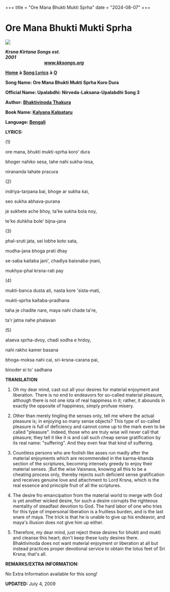 +++
title = "Ore Mana Bhukti Mukti Sprha"
date = "2024-08-07"
+++

# Ore Mana Bhukti Mukti Sprha
**[![](http://kksongs.org/image_files/image002.jpg)](http://kksongs.org/)**

**_Krsna_** **_Kirtana Songs est. 2001_**                                                                                                                                                      **_www.kksongs.org_**

**[Home](http://kksongs.org/)** **à** **[Song Lyrics](http://kksongs.org/lyrics.html)** **à** **[O](http://kksongs.org/songs/song_o.html)**

**Song Name: Ore Mana Bhukti Mukti Sprha Koro Dura**

**Official Name: Upalabdhi: Nirveda-Laksana-Upalabdhi Song 3**

**Author:** [**Bhaktivinoda** **Thakura**](http://kksongs.org/authors/list/bhaktivinoda.html)

**Book Name: [Kalyana Kalpataru](http://kksongs.org/authors/kalyanakalpataru.html)**

**Language: [Bengali](http://kksongs.org/language/list/bengali.html)**

**LYRICS:**

(1)

ore mana, bhukti mukti-sprha koro' dura

bhoger nahiko sesa, tahe nahi sukha-lesa,

nirananda tahate pracura

(2)

indriya-tarpana bai, bhoge ar sukha kai,

seo sukha abhava-purana

je sukhete ache bhoy, ta'ke sukha bola noy,

te'ke duhkha bole' bijna-jana

(3)

phal-sruti jata, sei lobhe koto sata,

mudha-jana bhoga prati dhay

se-saba kaitaba jani', chadiya baisnaba-jnani,

mukhya-phal krsna-rati pay

(4)

mukti-banca dusta ati, nasta kore 'sista-mati,

mukti-sprha kaitaba-pradhana

taha je chadite nare, maya nahi chade ta're,

ta'r jatna nahe phalavan

(5)

ataeva sprha-dvoy, chadi sodha e hrdoy,

nahi rakho kamer basana

bhoga-moksa nahi cai, sri-krsna-carana pai,

binoder ei to' sadhana

**TRANSLATION**

1) Oh my dear mind, cast out all your desires for material enjoyment and liberation. There is no end to endeavors for so-called material pleasure, although there is not one iota of real happiness in it; rather, it abounds in exactly the opposite of happiness, simply profuse misery.

2) Other than merely tingling the senses only, tell me where the actual pleasure is; in enjoying so many sense objects? This type of so-called pleasure is full of deficiency and cannot come up to the mark even to be called "pleasure". Indeed, those who are truly wise will never call that pleasure; they tell it like it is and call such cheap sense gratification by its real name: "suffering". And they even fear that kind of suffering.

3) Countless persons who are foolish like asses run madly after the material enjoyments which are recommended in the karma-khanda section of the scriptures, becoming intensely greedy to enjoy their material senses. ;But the wise Vaisnava, knowing all this to be a cheating process only, thereby rejects such deficient sense gratification and receives genuine love and attachment to Lord Krsna, which is the real essence and principle fruit of all the scriptures.

4) The desire fro emancipation from the material world to merge with God is yet another wicked desire, for such a desire corrupts the righteous mentality of steadfast devotion to God. The hard labor of one who tries for this type of impersonal liberation is a fruitless burden, and is the last snare of maya. The trick is that he is unable to give up his endeavor, and maya's illusion does not give him up either.

5) Therefore, my dear mind, just reject these desires for bhukti and mukti and cleanse this heart; don't keep these lusty desires there. Bhaktivinoda does not want material enjoyment or liberation at all but instead practices proper devotional service to obtain the lotus feet of Sri Krsna; that's all.

**REMARKS/EXTRA INFORMATION:**

No Extra Information available for this song!

**UPDATED:** July 4, 2009